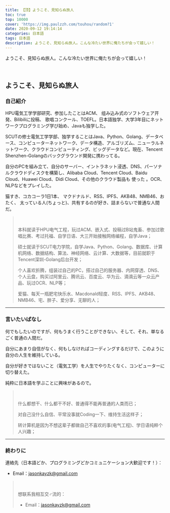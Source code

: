 ```yaml
---
title: 【顶】ようこそ、見知らぬ旅人
toc: true
top: 10000
cover: 'https://img.paulzzh.com/touhou/random?1'
date: 2020-09-12 19:14:14
categories: 日本語
tags: 日本語
description: ようこそ、見知らぬ旅人。こんな冷たい世界に俺たちが会って嬉しい！
---
```


ようこそ、見知らぬ旅人。こんな冷たい世界に俺たちが会って嬉しい！

<!--more-->

<br/>

## ようこそ、見知らぬ旅人

### 自己紹介

HPU電気工学学部研究、参加したことはACM、 组み込み式のソフトウェア开発、Bilibiliに投稿、 歌唱コンクール、TOEFL。日本語独学、大学3年目にネットワークプログラミング学び始め、Javaも独学した。

SCUTの修士電気工学学部、独学することはJava、Python、Golang、データベース、コンピューターネットワーク、データ構造、アルゴリズム、ニューラルネットワーク、クラウドコンピューティング、ビッグデータなど。現在、Tencent Shenzhen-Golangのバックグラウンド開発に携わってる。

自分のPCを組み立て、自分のサーバー、イントラネット浸透、DNS、パーソナルクラウドディスクを構築し、Alibaba Cloud、Tencent Cloud、Baidu Cloud、Huawei Cloud、Didi Cloud、その他のクラウド製品も 使った 。OCR、NLPなどをプレイした。

猫すき、コカコーラ1日1本、 マクドナルド、RSS、IPFS、AKB48、NMB46、おたく、 太っている人(ちょっと)、共有するのが好き、詰まらないで普通な人間だ。

>   <BR/>
>
>   本科就读于HPU电气工程，玩过ACM、嵌入式、投稿过B站鬼畜、参加过歌唱比赛、考过托福、自学日语、大三开始接触网络编程，自学Java；
>
>   硕士就读于SCUT电力学院，自学Java、Python、Golang、数据库、计算机网络、数据结构、算法、神经网络、云计算、大数据等，目前就职于Tencent深圳-Golang后台开发；
>
>   个人喜欢折腾，组装过自己的PC，搭过自己的服务器、内网穿透、DNS、个人云盘，购买过阿里云、腾讯云、百度云、华为云、滴滴云等一众云产品、玩过OCR、NLP等；
>
>   爱猫、每天一瓶肥宅快乐水、Macdonald轻度、RSS、IPFS、AKB48、NMB46、宅、胖子、爱分享、无聊的人；

****

###  言いたいばなし

何でもしたいのですが、何もうまく行うことができない、そして、それ、単なるごく普通の人間だ。

自分にあまり自信がなく、何もしなければコーディングするだけで、このように自分の人生を維持している。

自分が好きではないこと（電気工学）を人生でやりたくなく、コンピューターに切り替えた。

純粋に日本語を学ぶことに興味があるので。

><BR/>
>
>什么都想干、什么都干不好、普通得不能再普通的人类而已；
>
>对自己没什么自信、平常没事就Coding一下、维持生活这样子；
>
>转计算机是因为不想这辈子都做自己不喜欢的事(电气工程)、学日语纯粹个人兴趣；

****

### 終わりに

連絡先（日本語どか、プログラミングどかコミュニケーション大歓迎です！）：

-   Email：jasonkayzk@gmail.com

>   <BR/>
>
>   想联系我相互交♂流的：
>
>   -   Email：jasonkayzk@gmail.com

<br/>